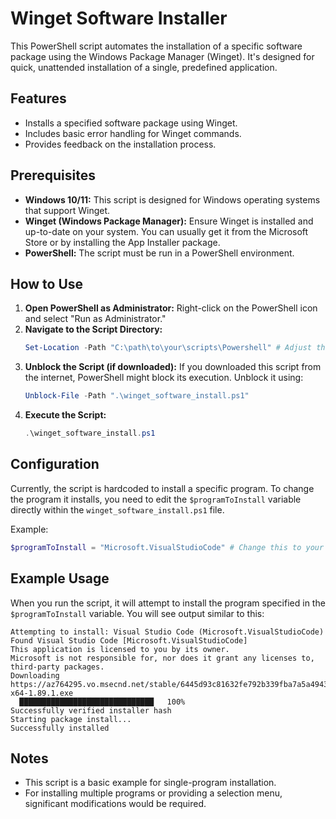 # Winget Software Installer

This PowerShell script automates the installation of a specific software package using the Windows Package Manager (Winget). It's designed for quick, unattended installation of a single, predefined application.

## Features

*   Installs a specified software package using Winget.
*   Includes basic error handling for Winget commands.
*   Provides feedback on the installation process.

## Prerequisites

*   **Windows 10/11:** This script is designed for Windows operating systems that support Winget.
*   **Winget (Windows Package Manager):** Ensure Winget is installed and up-to-date on your system. You can usually get it from the Microsoft Store or by installing the App Installer package.
*   **PowerShell:** The script must be run in a PowerShell environment.

## How to Use

1.  **Open PowerShell as Administrator:** Right-click on the PowerShell icon and select "Run as Administrator."
2.  **Navigate to the Script Directory:**
    ```powershell
    Set-Location -Path "C:\path\to\your\scripts\Powershell" # Adjust this path
    ```
3.  **Unblock the Script (if downloaded):** If you downloaded this script from the internet, PowerShell might block its execution. Unblock it using:
    ```powershell
    Unblock-File -Path ".\winget_software_install.ps1"
    ```
4.  **Execute the Script:**
    ```powershell
    .\winget_software_install.ps1
    ```

## Configuration

Currently, the script is hardcoded to install a specific program. To change the program it installs, you need to edit the `$programToInstall` variable directly within the `winget_software_install.ps1` file.

Example:
```powershell
$programToInstall = "Microsoft.VisualStudioCode" # Change this to your desired Winget package ID
```

## Example Usage

When you run the script, it will attempt to install the program specified in the `$programToInstall` variable. You will see output similar to this:

```
Attempting to install: Visual Studio Code (Microsoft.VisualStudioCode)
Found Visual Studio Code [Microsoft.VisualStudioCode]
This application is licensed to you by its owner.
Microsoft is not responsible for, nor does it grant any licenses to, third-party packages.
Downloading https://az764295.vo.msecnd.net/stable/6445d93c81632fe792b339fba7a5a4943d67ee84/VSCodeUserSetup-x64-1.89.1.exe
  ██████████████████████████████   100%
Successfully verified installer hash
Starting package install...
Successfully installed
```

## Notes

*   This script is a basic example for single-program installation.
*   For installing multiple programs or providing a selection menu, significant modifications would be required.